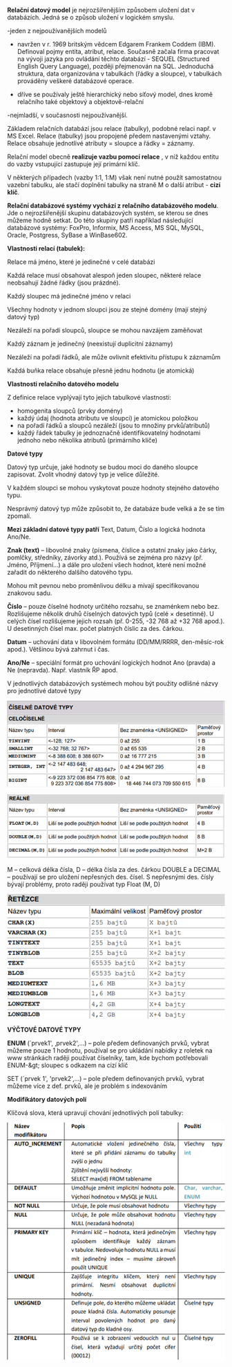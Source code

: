 **Relační datový model**  je nejrozšířenějším způsobem uložení dat v databázích. Jedná se o způsob uložení v logickém smyslu.

-jeden z nejpoužívanějších modelů

- navržen v r. 1969 britským vědcem Edgarem Frankem Coddem (IBM). Definoval pojmy entita, atribut, relace. Současně začala firma pracovat na vývoji jazyka pro ovládání těchto databází - SEQUEL (Structured English Query Language), později přejmenován na SQL. Jednoduchá struktura, data organizována v tabulkách (řádky a sloupce), v tabulkách prováděny veškeré databázové operace.

- dříve se používaly ještě hierarchický nebo síťový model, dnes kromě relačního také objektový a objektově-relační

-nejmladší, v současnosti nejpoužívanější. 

Základem relačních databází jsou relace (tabulky), podobné relaci např. v MS Excel. Relace (tabulky) jsou propojené předem nastavenými vztahy. Relace obsahuje jednotlivé atributy = sloupce a řádky = záznamy.

Relační model obecně **realizuje vazbu pomocí relace** , v níž každou entitu do vazby vstupující zastupuje její primární klíč.

V některých případech (vazby 1:1, 1:M) však není nutné použít samostatnou vazební tabulku, ale stačí doplnění tabulky na straně M o další atribut - **cizí klíč**.

**Relační databázové systémy vychází z relačního databázového modelu**. Jde o nejrozšířenější skupinu databázových systém, se kterou se dnes můžeme hodně setkat. Do této skupiny patří například následující databázové systémy: FoxPro, Informix, MS Access, MS SQL, MySQL, Oracle, Postgress, SyBase a WinBase602.



**Vlastnosti relací (tabulek):**

 Relace má jméno, které je jedinečné v celé databázi

 Každá relace musí obsahovat alespoň jeden sloupec, některé relace neobsahují žádné řádky (jsou prázdné).

 Každý sloupec má jedinečné jméno v relaci

 Všechny hodnoty v jednom sloupci jsou ze stejné domény (mají stejný datový typ)

 Nezáleží na pořadí sloupců, sloupce se mohou navzájem zaměňovat

 Každý záznam je jedinečný (neexistují duplicitní záznamy)

 Nezáleží na pořadí řádků, ale může ovlivnit efektivitu přístupu k záznamům

 Každá buňka relace obsahuje přesně jednu hodnotu (je atomická)

**Vlastnosti relačního datového modelu**

Z definice relace vyplývají tyto jejich tabulkové vlastnosti:

- homogenita sloupců (prvky domény)
- každý údaj (hodnota atributu ve sloupci) je atomickou položkou
- na pořadí řádků a sloupců nezáleží (jsou to množiny prvků/atributů)
- každý řádek tabulky je jednoznačně identifikovatelný hodnotami jednoho nebo několika atributů (primárního klíče)

**Datové typy**

Datový typ určuje, jaké hodnoty se budou moci do daného sloupce zapisovat. Zvolit vhodný datový typ je velice důležité.

V každém sloupci se mohou vyskytovat pouze hodnoty stejného datového typu.

Nesprávný datový typ může způsobit to, že databáze bude velká a že se tím zpomalí.

**Mezi základní datové typy patří** Text, Datum, Číslo a logická hodnota Ano/Ne.

**Znak (text)** – libovolné znaky (písmena, číslice a ostatní znaky jako čárky, pomlčky, středníky, závorky atd.). Používá se zejména pro názvy (př. Jméno, Příjmení…) a dále pro uložení všech hodnot, které není možné zařadit do některého dalšího datového typu.

Mohou mít pevnou nebo proměnlivou délku a mívají specifikovanou znakovou sadu.

**Číslo** – pouze číselné hodnoty určitého rozsahu, se znaménkem nebo bez. Rozlišujeme několik druhů číselných datových typů (celé × desetinné). U celých čísel rozlišujeme jejich rozsah (př. 0-255, -32 768 až +32 768 apod.).
 U desetinných čísel max. počet platných číslic za des. čárkou.

**Datum** – uchování data v libovolném formátu (DD/MM/RRRR, den-měsíc-rok apod.). Většinou bývá zahrnut i čas.

**Ano/Ne** – speciální formát pro uchování logických hodnot Ano (pravda) a Ne (nepravda). Např. vlastník ŘP apod.

V jednotlivých databázových systémech mohou být použity odlišné názvy pro jednotlivé datové typy

![celočíselné datové typy](/RDS/23-relacni-databazovy-model/ciselne_typy.PNG)

![reálné datové typy](/RDS/23-relacni-databazovy-model/realne_typy.PNG)

M – celková délka čísla, D – délka čísla za des. čárkou DOUBLE a DECIMAL – používají se pro uložení nepřesných des. čísel. S nepřesnými des. čísly bývají problémy, proto raději používat typ Float (M, D)

![řetězce](/RDS/23-relacni-databazovy-model/retezce.PNG)

**VÝČTOVÉ DATOVÉ TYPY**

**ENUM** (´prvek1&#39;, ‚prvek2&#39;,…) – pole předem definovaných prvků, vybrat můžeme pouze 1 hodnotu, používal se pro ukládání nabídky z roletek na www stránkách raději používat číselníky, tam, kde bychom potřebovali ENUM-\&gt; sloupec s odkazem na cizí klíč


SET (´prvek 1&#39;, &#39;prvek2&#39;,…) – pole předem definovaných prvků, vybrat můžeme více z def. prvků, ale je problém s indexováním

**Modifikátory datových polí**

Klíčová slova, která upravují chování jednotlivých polí tabulky:

![modifikatory datovych poli](/RDS/23-relacni-databazovy-model/modifikatory.PNG)
